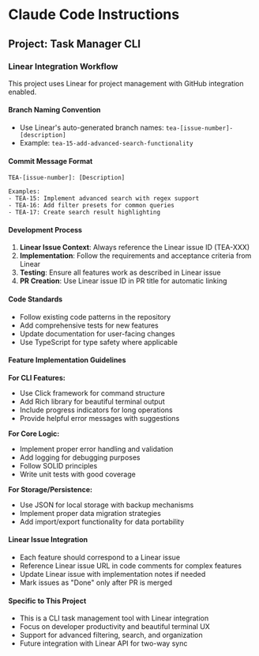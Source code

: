 # Claude Code Instructions

## Project: Task Manager CLI

### Linear Integration Workflow

This project uses Linear for project management with GitHub integration enabled.

#### Branch Naming Convention
- Use Linear's auto-generated branch names: `tea-[issue-number]-[description]`
- Example: `tea-15-add-advanced-search-functionality`

#### Commit Message Format
```
TEA-[issue-number]: [Description]

Examples:
- TEA-15: Implement advanced search with regex support
- TEA-16: Add filter presets for common queries
- TEA-17: Create search result highlighting
```

#### Development Process
1. **Linear Issue Context**: Always reference the Linear issue ID (TEA-XXX)
2. **Implementation**: Follow the requirements and acceptance criteria from Linear
3. **Testing**: Ensure all features work as described in Linear issue
4. **PR Creation**: Use Linear issue ID in PR title for automatic linking

#### Code Standards
- Follow existing code patterns in the repository
- Add comprehensive tests for new features
- Update documentation for user-facing changes
- Use TypeScript for type safety where applicable

#### Feature Implementation Guidelines

**For CLI Features:**
- Use Click framework for command structure
- Add Rich library for beautiful terminal output
- Include progress indicators for long operations
- Provide helpful error messages with suggestions

**For Core Logic:**
- Implement proper error handling and validation
- Add logging for debugging purposes
- Follow SOLID principles
- Write unit tests with good coverage

**For Storage/Persistence:**
- Use JSON for local storage with backup mechanisms
- Implement proper data migration strategies
- Add import/export functionality for data portability

#### Linear Issue Integration
- Each feature should correspond to a Linear issue
- Reference Linear issue URL in code comments for complex features
- Update Linear issue with implementation notes if needed
- Mark issues as "Done" only after PR is merged

#### Specific to This Project
- This is a CLI task management tool with Linear integration
- Focus on developer productivity and beautiful terminal UX
- Support for advanced filtering, search, and organization
- Future integration with Linear API for two-way sync